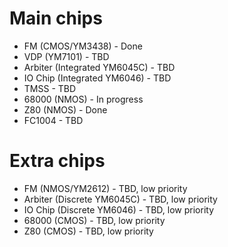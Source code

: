 # Main chips

* FM (CMOS/YM3438) - Done
* VDP (YM7101) - TBD
* Arbiter (Integrated YM6045C) - TBD
* IO Chip (Integrated YM6046) - TBD
* TMSS - TBD
* 68000 (NMOS) - In progress
* Z80 (NMOS) - Done
* FC1004 - TBD

# Extra chips
* FM (NMOS/YM2612) - TBD, low priority
* Arbiter (Discrete YM6045C) - TBD, low priority
* IO Chip (Discrete YM6046) - TBD, low priority
* 68000 (CMOS) - TBD, low priority
* Z80 (CMOS) - TBD, low priority
